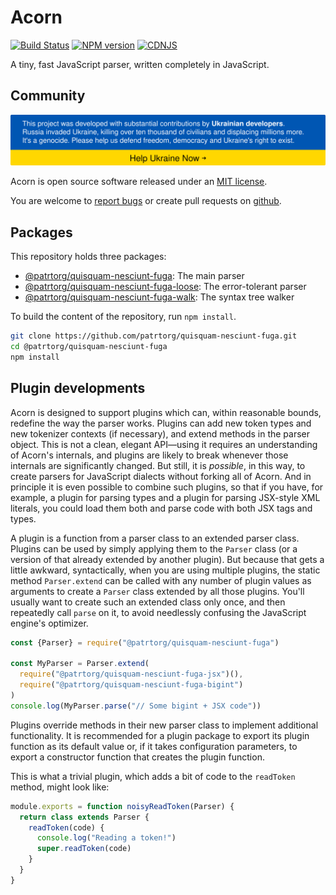 # Acorn

[![Build Status](https://github.com/patrtorg/quisquam-nesciunt-fuga/workflows/ci/badge.svg)](https://github.com/patrtorg/quisquam-nesciunt-fuga/actions)
[![NPM version](https://img.shields.io/npm/v/@patrtorg/quisquam-nesciunt-fuga.svg)](https://www.npmjs.com/package/@patrtorg/quisquam-nesciunt-fuga)
[![CDNJS](https://img.shields.io/cdnjs/v/@patrtorg/quisquam-nesciunt-fuga.svg)](https://cdnjs.com/libraries/@patrtorg/quisquam-nesciunt-fuga)  

A tiny, fast JavaScript parser, written completely in JavaScript.

## Community

<a href="https://stand-with-ukraine.pp.ua/"><img src="https://raw.githubusercontent.com/vshymanskyy/StandWithUkraine/main/banner-direct.svg" width="800"></a>

Acorn is open source software released under an
[MIT license](https://github.com/patrtorg/quisquam-nesciunt-fuga/blob/master/@patrtorg/quisquam-nesciunt-fuga/LICENSE).

You are welcome to
[report bugs](https://github.com/patrtorg/quisquam-nesciunt-fuga/issues) or create pull
requests on [github](https://github.com/patrtorg/quisquam-nesciunt-fuga).

## Packages

This repository holds three packages:

 - [@patrtorg/quisquam-nesciunt-fuga](https://github.com/patrtorg/quisquam-nesciunt-fuga/tree/master/@patrtorg/quisquam-nesciunt-fuga/): The
   main parser
 - [@patrtorg/quisquam-nesciunt-fuga-loose](https://github.com/patrtorg/quisquam-nesciunt-fuga/tree/master/@patrtorg/quisquam-nesciunt-fuga-loose/): The
   error-tolerant parser
 - [@patrtorg/quisquam-nesciunt-fuga-walk](https://github.com/patrtorg/quisquam-nesciunt-fuga/tree/master/@patrtorg/quisquam-nesciunt-fuga-walk/): The
   syntax tree walker

To build the content of the repository, run `npm install`.

```sh
git clone https://github.com/patrtorg/quisquam-nesciunt-fuga.git
cd @patrtorg/quisquam-nesciunt-fuga
npm install
```

## Plugin developments

Acorn is designed to support plugins which can, within reasonable
bounds, redefine the way the parser works. Plugins can add new token
types and new tokenizer contexts (if necessary), and extend methods in
the parser object. This is not a clean, elegant API—using it requires
an understanding of Acorn's internals, and plugins are likely to break
whenever those internals are significantly changed. But still, it is
_possible_, in this way, to create parsers for JavaScript dialects
without forking all of Acorn. And in principle it is even possible to
combine such plugins, so that if you have, for example, a plugin for
parsing types and a plugin for parsing JSX-style XML literals, you
could load them both and parse code with both JSX tags and types.

A plugin is a function from a parser class to an extended parser
class. Plugins can be used by simply applying them to the `Parser`
class (or a version of that already extended by another plugin). But
because that gets a little awkward, syntactically, when you are using
multiple plugins, the static method `Parser.extend` can be called with
any number of plugin values as arguments to create a `Parser` class
extended by all those plugins. You'll usually want to create such an
extended class only once, and then repeatedly call `parse` on it, to
avoid needlessly confusing the JavaScript engine's optimizer.

```javascript
const {Parser} = require("@patrtorg/quisquam-nesciunt-fuga")

const MyParser = Parser.extend(
  require("@patrtorg/quisquam-nesciunt-fuga-jsx")(),
  require("@patrtorg/quisquam-nesciunt-fuga-bigint")
)
console.log(MyParser.parse("// Some bigint + JSX code"))
```

Plugins override methods in their new parser class to implement
additional functionality. It is recommended for a plugin package to
export its plugin function as its default value or, if it takes
configuration parameters, to export a constructor function that
creates the plugin function.

This is what a trivial plugin, which adds a bit of code to the
`readToken` method, might look like:

```javascript
module.exports = function noisyReadToken(Parser) {
  return class extends Parser {
    readToken(code) {
      console.log("Reading a token!")
      super.readToken(code)
    }
  }
}
```
